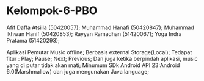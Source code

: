 # Kelompok-6-PBO
Afif Daffa Atsiila (50420057); 
Muhammad Hanafi (50420847); 
Muhammad Ikhwan Hanif (50420853); 
Rayyan Ramadhan (51420067); 
Yoga Indra Pratama (51420293);

Aplikasi Pemutar Music offline;
Berbasis external Storage(Local);
Tedapat fitur : 
                Play;
                Pause;
                Next;
                Previous;
                Dan juga ketika berpindah aplikasi, music yang di putar tidak akan mati;
Minumum SDk Android API 23:Android 6.0(Marshmallow) dan juga mengunakan Java language;
